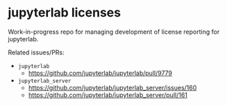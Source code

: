 # jupyterlab licenses

Work-in-progress repo for managing development of license reporting for jupyterlab.

Related issues/PRs:
- `jupyterlab`
    - https://github.com/jupyterlab/jupyterlab/pull/9779
- `jupyterlab_server`
    - https://github.com/jupyterlab/jupyterlab_server/issues/160
    - https://github.com/jupyterlab/jupyterlab_server/pull/161
